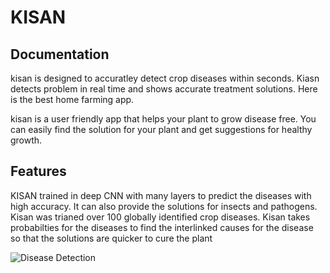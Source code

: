# KISAN
## Documentation

kisan is designed to accuratley detect crop diseases within seconds. Kiasn detects problem in real time and shows accurate treatment solutions. Here is the best home farming app.

kisan is a user friendly app that helps your plant to grow disease free. You can easily find the solution for your plant and get suggestions for healthy growth. <!-- kisan helps you to make homemade fertilizers. -->
## Features
KISAN trained in deep CNN with many layers to predict the diseases with high accuracy. It can also provide the solutions for insects and pathogens. Kisan was trianed over 100 globally identified crop diseases. Kisan takes probabilties for the diseases to find the interlinked causes for the disease so that the solutions are quicker to cure the plant 

![Disease Detection](https://bitrefine.group/images/1920x870/damaged_leaves_1920x870.jpg)



